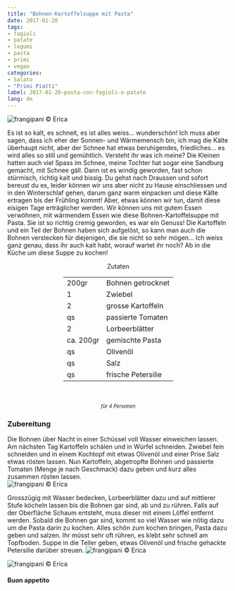 ```yaml
---
title: "Bohnen-Kartoffelsuppe mit Pasta"
date: 2017-01-20
tags:
- fagioli
- patate
- legumi
- pasta
- primi
- vegan
categories:
- Salato
- "Primi Piatti"
label: 2017-01-20-pasta-con-fagioli-e-patate
lang: de
---
```

![](../2017-01-20-pasta-con-fagioli-e-patate/header.jpg "frangipani © Erica")

Es ist so kalt, es schneit, es ist alles weiss... wunderschön! Ich muss aber sagen, dass ich eher der Sonnen- und Wärmemensch bin, ich mag die Kälte überhaupt nicht, aber der Schnee hat etwas beruhigendes, friedliches... es wird alles so still und gemühtlich. Versteht ihr was ich meine? Die Kleinen hatten auch viel Spass im Schnee, meine Tochter hat sogar eine Sandburg gemacht, mit Schnee gäll. Dann ist es windig geworden, fast schon stürmisch, richtig kalt und bissig. Du gehst nach Draussen und sofort bereust du es, leider können wir uns aber nicht zu Hause einschliessen und in den Winterschlaf gehen, darum ganz warm einpacken und diese Kälte ertragen bis der Frühling kommt! Aber, etwas können wir tun, damit diese eisigen Tage erträglicher werden. Wir können uns mit gutem Essen verwöhnen, mit wärmendem Essen wie diese Bohnen-Kartoffelsuppe mit Pasta. Sie ist so richtig cremig geworden, es war ein Genuss! Die Kartoffeln und ein Teil der Bohnen haben sich aufgelöst, so kann man auch die Bohnen verstecken für diejenigen, die sie nicht so sehr mögen... Ich weiss ganz genau, dass ihr auch kalt habt, worauf wartet ihr noch? Ab in die Küche um diese Suppe zu kochen! 

<div id="wrapper" style="text-align: center">
  <div id="yourdiv" style="display: inline-block;">
    <div class="ingredients">
      <div class="ingredients-title">Zutaten</div>
      <table>
        <tbody>
          <tr>
            <td>200gr</td>
            <td>Bohnen getrocknet</td>
          </tr>
          <tr>
            <td>1</td>
            <td>Zwiebel</td>
          </tr>
          <tr>
            <td>2</td>
            <td>grosse Kartoffeln</td>
          </tr>
          <tr>
            <td>qs</td>
            <td>passierte Tomaten</td>
          </tr>
          <tr>
            <td>2</td>
            <td>Lorbeerblätter</td>
          </tr>
          <tr>
            <td>ca. 200gr</td>
            <td>gemischte Pasta</td>
          </tr>
          <tr>
            <td>qs</td>
            <td>Olivenöl</td>
          </tr>
          <tr>
            <td>qs</td>
            <td>Salz</td>
          </tr>
          <tr>
            <td>qs</td>
            <td>frische Petersilie</td>
          </tr>
        </tbody>
      </table>
      <br></br>
      <i class="pull-right" style="font-size: 80%;">für 4 Personen</i>
    </div>
  </div>
</div>


<h3>
  <font color="grey">
    <i class="fa fa-cogs"></i>
  </font> Zubereitung
</h3>

Die Bohnen über Nacht in einer Schüssel voll Wasser einweichen lassen. Am nächsten Tag Kartoffeln schälen und in Würfel schneiden. Zwiebel fein schneiden und in einem Kochtopf mit etwas Olivenöl und einer Prise Salz etwas rösten lassen. Nun Kartoffeln, abgetropfte Bohnen und passierte Tomaten (Menge je nach Geschmack) dazu geben und kurz alles zusammen rösten lassen.  
![](../2017-01-20-pasta-con-fagioli-e-patate/fagioliepatate.jpg "frangipani © Erica")

Grosszügig mit Wasser bedecken, Lorbeerblätter dazu und auf mittlerer Stufe köcheln lassen bis die Bohnen gar sind, ab und zu rühren. Falls auf der Oberfläche Schaum entsteht, muss dieser mit einem Löffel entfernt werden. Sobald die Bohnen gar sind, kommt so viel Wasser wie nötig dazu um die Pasta darin zu kochen. Alles schön zum kochen bringen, Pasta dazu geben und salzen. Ihr müsst sehr oft rühren, es klebt sehr schnell am Topfboden. Suppe in die Teller geben, etwas Olivenöl und frische gehackte Petersilie darüber streuen.
![](../2017-01-20-pasta-con-fagioli-e-patate/risultato1.jpg "frangipani © Erica")

![](../2017-01-20-pasta-con-fagioli-e-patate/risultato2.jpg "frangipani © Erica")

<h4>Buon appetito
  <font color="red">
    <i class="fa fa-smile-o"></i>
  </font>
</h4>
